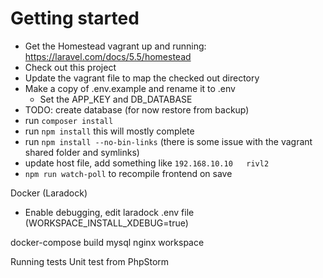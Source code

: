 # Getting started

- Get the Homestead vagrant up and running: https://laravel.com/docs/5.5/homestead
- Check out this project
- Update the vagrant file to map the checked out directory 
- Make a copy of .env.example and rename it to .env
  - Set the APP_KEY and DB_DATABASE 
- TODO: create database (for now restore from backup)
- run `composer install`
- run `npm install` this will mostly complete 
- run `npm install --no-bin-links` (there is some issue with the vagrant shared folder and symlinks)
- update host file, add something like `192.168.10.10	rivl2`
- `npm run watch-poll` to recompile frontend on save


Docker (Laradock)
- Enable debugging, edit laradock .env file (WORKSPACE_INSTALL_XDEBUG=true)

docker-compose build mysql nginx workspace

Running tests
Unit test from PhpStorm

